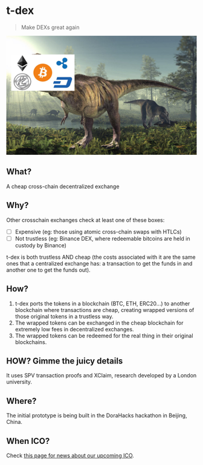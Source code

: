 # t-dex
> Make DEXs great again

![t-dex](t-dex.jpg)

## What?
A cheap cross-chain decentralized exchange

## Why?
Other crosschain exchanges check at least one of these boxes:
- [ ] Expensive (eg: those using atomic cross-chain swaps with HTLCs)
- [ ] Not trustless (eg: Binance DEX, where redeemable bitcoins are held in custody by Binance)

t-dex is both trustless AND cheap (the costs associated with it are the same ones that a centralized exchange has: a transaction to get the funds in and another one to get the funds out). 

## How?
1. t-dex ports the tokens in a blockchain (BTC, ETH, ERC20...) to another blockchain where transactions are cheap, creating wrapped versions of those original tokens in a trustless way. 
2. The wrapped tokens can be exchanged in the cheap blockchain for extremely low fees in decentralized exchanges.
3. The wrapped tokens can be redeemed for the real thing in their original blockchains.

## HOW? Gimme the juicy details
It uses SPV transaction proofs and XClaim, research developed by a London university.

## Where?
The initial prototype is being built in the DoraHacks hackathon in Beijing, China.

## When ICO?
Check [this page for news about our upcoming ICO](https://www.youtube.com/watch?v=xK3yuxrmCac).
